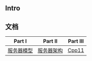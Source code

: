 ## Intro

## 文档
| Part I | Part II | Part III 
| :-: | :-: | :-: |
|[服务器模型](./Docs/ServerModel.md)|[服务器架构](./doc/ServerArch.md)|[Cpp11](./doc/Cpp11.md)
